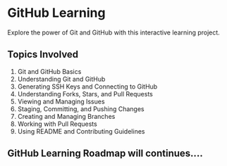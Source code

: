 # GitHub Learning

Explore the power of Git and GitHub with this interactive learning project.

## Topics Involved

1. Git and GitHub Basics
2. Understanding Git and GitHub
3. Generating SSH Keys and Connecting to GitHub
4. Understanding Forks, Stars, and Pull Requests
5. Viewing and Managing Issues
6. Staging, Committing, and Pushing Changes
7. Creating and Managing Branches
8. Working with Pull Requests
9. Using README and Contributing Guidelines

## GitHub Learning Roadmap will continues....
